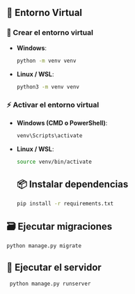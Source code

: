 ## 🐍 Entorno Virtual

### 🔧 Crear el entorno virtual

- **Windows**:

  ```bash
  python -m venv venv
  ```

- **Linux / WSL**:

  ```bash
  python3 -m venv venv
  ```

### ⚡ Activar el entorno virtual

- **Windows (CMD o PowerShell)**:

  ```bash
  venv\Scripts\activate
  ```

- **Linux / WSL**:

  ```bash
  source venv/bin/activate
  ```

  ## 📦 Instalar dependencias
   ```bash
  pip install -r requirements.txt
  ```

## 🗃️ Ejecutar migraciones

   ```bash
  python manage.py migrate
  ```

## 🚀 Ejecutar el servidor

 ```bash
  python manage.py runserver
  ```


